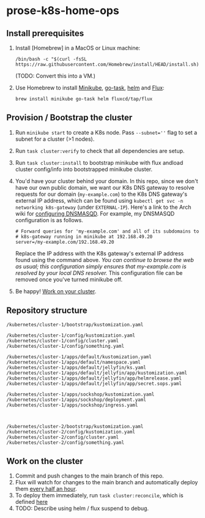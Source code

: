 # prose-k8s-home-ops

## Install prerequisites
1. Install [Homebrew] in a MacOS or Linux machine: 

    ```/bin/bash -c "$(curl -fsSL https://raw.githubusercontent.com/Homebrew/install/HEAD/install.sh)```

    (TODO: Convert this into a VM.)

2. Use Homebrew to install [Minikube](https://formulae.brew.sh/formula/minikube), [go-task](https://taskfile.dev/installation/#homebrew), [helm](https://helm.sh/docs/intro/install/#from-homebrew-macos) and [Flux](https://fluxcd.io/flux/installation/#install-the-flux-cli):

   ```brew install minikube go-task helm fluxcd/tap/flux```

## Provision / Bootstrap the cluster

1. Run `minikube start` to create a K8s node. 
   Pass `--subnet=''` flag to set a subnet for a cluster (>1 nodes).

2. Run `task cluster:verify` to check that all dependencies are setup.

3. Run `task cluster:install` to bootstrap minikube with flux andload cluster config/info into bootstrapped minikube cluster.

4. You'd have your cluster behind your domain. In this repo, since we don't have our own public domain, we want our K8s DNS gateway to resolve requests for our domain (``my-example.com``) to the K8s DNS gateway's external IP address, which can be found using ``kubectl get svc -n networking k8s-gateway`` (under ``EXTERNAL-IP``). Here's a link to the Arch wiki for [configuring DNSMASQD](https://wiki.archlinux.org/title/NetworkManager#Custom_dnsmasq_configuration). For example, my DNSMASQD configuration is as follows.

   ```
   # Forward queries for 'my-example.com' and all of its subdomains to
   # k8s-gateway running in minikube at 192.168.49.20
   server=/my-example.com/192.168.49.20
   ```

   Replace the IP address with the K8s gateway's external IP address found using the command above. _You can continue to browse the web as usual; this configuration simply ensures that my-example.com is resolved by your local DNS resolver._ This configuration file can be removed once you've turned minikube off.

4. Be happy! [Work on your cluster](#working-on-the-cluster).

## Repository structure

```
/kubernetes/cluster-1/bootstrap/kustomization.yaml

/kubernetes/cluster-1/config/kustomization.yaml
/kubernetes/cluster-1/config/cluster.yaml
/kubernetes/cluster-1/config/something.yaml

/kubernetes/cluster-1/apps/default/kustomization.yaml
/kubernetes/cluster-1/apps/default/namespace.yaml
/kubernetes/cluster-1/apps/default/jellyfin/ks.yaml
/kubernetes/cluster-1/apps/default/jellyfin/app/kustomization.yaml
/kubernetes/cluster-1/apps/default/jellyfin/app/helmrelease.yaml
/kubernetes/cluster-1/apps/default/jellyfin/app/secret.sops.yaml

/kubernetes/cluster-1/apps/sockshop/kustomization.yaml
/kubernetes/cluster-1/apps/sockshop/deployment.yaml
/kubernetes/cluster-1/apps/sockshop/ingress.yaml



/kubernetes/cluster-2/bootstrap/kustomization.yaml
/kubernetes/cluster-2/config/kustomization.yaml
/kubernetes/cluster-2/config/cluster.yaml
/kubernetes/cluster-2/config/something.yaml
```

## Work on the cluster
1. Commit and push changes to the main branch of this repo.
2. Flux will watch for changes to the main branch and automatically deploy them [every half an hour](./kubernetes/cluster-1/flux/config/cluster.yaml#L8).
3. To deploy them immediately, run `task cluster:reconcile`, which is defined [here](./.taskfiles/cluster/tasks.yml#L19)
4. TODO: Describe using helm / flux suspend to debug. 
